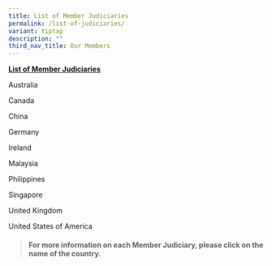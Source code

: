```yaml
---
title: List of Member Judiciaries
permalink: /list-of-judiciaries/
variant: tiptap
description: ""
third_nav_title: Our Members
---
```

<p><strong><u>List of Member Judiciaries </u></strong>
</p>
<p>Australia</p>
<p>Canada</p>
<p>China</p>
<p>Germany</p>
<p>Ireland</p>
<p>Malaysia</p>
<p>Philippines</p>
<p>Singapore</p>
<p>United Kingdom</p>
<p>United States of America</p>
<p></p>
<blockquote>
<h4>For more information on each Member Judiciary, please click on the name of the country.</h4>
</blockquote>
<h3></h3>
<p></p>